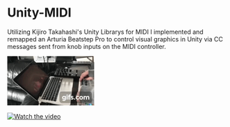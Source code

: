 # Unity-MIDI

Utilizing Kijiro Takahashi's Unity Librarys for MIDI I implemented and remapped an Arturia Beatstep Pro to control visual graphics in Unity via CC messages sent from knob inputs on the MIDI controller. 

[![](gif.gif)](https://j.gifs.com/VApMJv.gif)

[![Watch the video](screen.png)](https://youtu.be/SIHJEbifSvw)

